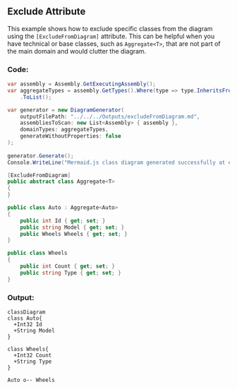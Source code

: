 ## Exclude Attribute
This example shows how to exclude specific classes from the diagram using the `[ExcludeFromDiagram]` attribute.
This can be helpful when you have technical or base classes, such as `Aggregate<T>`, that are not part of the main domain and would clutter the diagram.

### Code:
```cs
var assembly = Assembly.GetExecutingAssembly();
var aggregateTypes = assembly.GetTypes().Where(type => type.InheritsFromGenericType(typeof(Aggregate<>)))
    .ToList();

var generator = new DiagramGenerator(
    outputFilePath: "../../../Outputs/excludeFromDiagram.md",
    assembliesToScan: new List<Assembly> { assembly },
    domainTypes: aggregateTypes,
    generateWithoutProperties: false
);
    
generator.Generate();
Console.WriteLine("Mermaid.js class diagram generated successfully at excludeFromDiagram.md");

[ExcludeFromDiagram]
public abstract class Aggregate<T>
{
}

public class Auto : Aggregate<Auto>
{
    public int Id { get; set; }
    public string Model { get; set; }
    public Wheels Wheels { get; set; }
}

public class Wheels
{
    public int Count { get; set; }
    public string Type { get; set; }
}
```

### Output:
```mermaid
classDiagram
class Auto{
  +Int32 Id
  +String Model
}

class Wheels{
  +Int32 Count
  +String Type
}

Auto o-- Wheels
```
